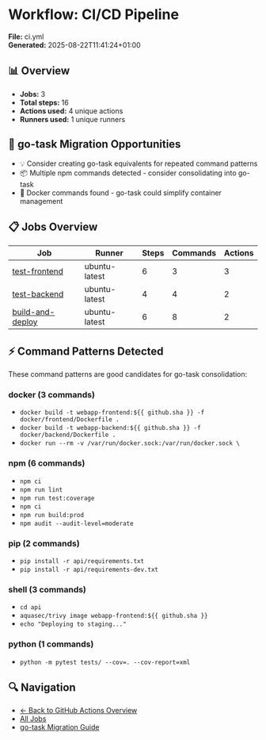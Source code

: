 # Workflow: CI/CD Pipeline

**File:** ci.yml  
**Generated:** 2025-08-22T11:41:24+01:00

## 📊 Overview

- **Jobs:** 3
- **Total steps:** 16
- **Actions used:** 4 unique actions
- **Runners used:** 1 unique runners

## 🔄 go-task Migration Opportunities

- 💡 Consider creating go-task equivalents for repeated command patterns
- 📦 Multiple npm commands detected - consider consolidating into go-task
- 🐳 Docker commands found - go-task could simplify container management

## 📋 Jobs Overview

| Job | Runner | Steps | Commands | Actions |
|-----|--------|-------|----------|---------|
| [test-frontend](../jobs/test-frontend.md) | ubuntu-latest | 6 | 3 | 3 |
| [test-backend](../jobs/test-backend.md) | ubuntu-latest | 4 | 4 | 2 |
| [build-and-deploy](../jobs/build-and-deploy.md) | ubuntu-latest | 6 | 8 | 2 |

## ⚡ Command Patterns Detected

These command patterns are good candidates for go-task consolidation:

### docker (3 commands)

- `docker build -t webapp-frontend:${{ github.sha }} -f docker/frontend/Dockerfile .`
- `docker build -t webapp-backend:${{ github.sha }} -f docker/backend/Dockerfile .`
- `docker run --rm -v /var/run/docker.sock:/var/run/docker.sock \`

### npm (6 commands)

- `npm ci`
- `npm run lint`
- `npm run test:coverage`
- `npm ci`
- `npm run build:prod`
- `npm audit --audit-level=moderate`

### pip (2 commands)

- `pip install -r api/requirements.txt`
- `pip install -r api/requirements-dev.txt`

### shell (3 commands)

- `cd api`
- `aquasec/trivy image webapp-frontend:${{ github.sha }}`
- `echo "Deploying to staging..."`

### python (1 commands)

- `python -m pytest tests/ --cov=. --cov-report=xml`


## 🔍 Navigation

- [← Back to GitHub Actions Overview](../README.md)
- [All Jobs](../summaries/actions-usage.md)
- [go-task Migration Guide](../summaries/go-task-migration.md)
